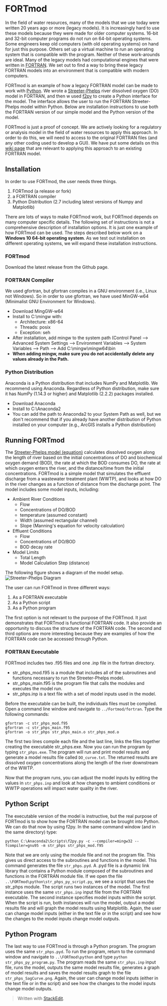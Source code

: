 # FORTmod
In the field of water resources, many of the models that we use today were written 20 years ago or more (legacy models). It is increasingly hard to use these models because they were made for older computer systems. 16-bit and 32-bit computer programs do not run on 64-bit operating systems. Some engineers keep old computers (with old operating systems) on hand for just this purpose. Others set up a virtual machine to run an operating system that is compatible with the program. Neither of these work-arounds are ideal. Many of the legacy models had computational engines that were written in [FORTRAN](https://en.wikipedia.org/wiki/Fortran). We set out to find a way to bring these legacy FORTRAN models into an environment that is compatible with modern computers.  

FORTmod is an example of how a legacy FORTRAN model can be made to work with [Python](https://en.wikipedia.org/wiki/Python_(programming_language)). We wrote a [Streeter-Phelps](https://en.wikipedia.org/wiki/Streeter%E2%80%93Phelps_equation) river dissolved oxygen (DO) model in FORTRAN, and then w used [f2py](https://www.numpy.org/devdocs/user/c-info.python-as-glue.html#f2py) to create a Python interface for the model. The interface allows the user to run the FORTRAN Streeter-Phelps model within Python. Below are installation instructions to use both the FORTRAN version of our simple model and the Python version of the model.

FORTmod is just a proof of concept. We are actively looking for a regulatory or analysis model in the field of water resources to apply this approach. In order to do this, we will need to access to the original FORTRAN files (and any other coding used to develop a GUI). We have put some details on this [wiki page](link) that are relevant to applying this approach to an existing FORTRAN model.

## Installation
In order to use FORTmod, the user needs three things.
 1. FORTmod (a release or fork)
 2. a FORTRAN compiler
 3. Python Distribution (2.7 including latest versions of Numpy and Matplotlib)

There are lots of ways to make FORTmod work, but FORTmod depends on many computer specific details. The following set of instructions is not a comprehensive description of installation options. It is just one example of how FORTmod can be used. The steps described below work on a **Windows 10 64-bit operating system**. As we test out installation on different operating systems, we will expand these installation instructions. 

### FORTmod
Download the latest release from the Github page.

### FORTRAN Compiler
We used gfortran, but gfortran compiles in a GNU environment (i.e., Linux not Windows). So in order to use gfortran, we have used MinGW-w64 (Minimalist GNU Environment for Windows).
 - Download MingGW-w64
 - Install to C:\mingw with:
	 -  Architecture: x86-64
	 - Threads: posix
	 - Exception: seh
 - After installation, add mingw to the system path (Control Panel --> Advanced System Settings --> Environment Variables --> System Variables --> Path --> Add C:\mingw\mingw64\bin
 - **When adding mingw, make sure you do not accidentally delete any values already in the Path.**

### Python Distribution

Anaconda is a Python distribution that includes NumPy and Matplotlib. We recommend using Anaconda. Regardless of Python distribution, make sure it has NumPy (1.14.3 or higher) and Matplotlib (2.2.2) packages installed.

 - Download Anaconda
 - Install to C:\Anaconda2
 - You can add the path to Anaconda2 to your System Path as well, but we don't recommend that if you already have another distribution of Python installed on your computer (e.g., ArcGIS installs a Python distribution)
## Running FORTmod
The [Streeter-Phelps model (equation)](https://en.wikipedia.org/wiki/Streeter%E2%80%93Phelps_equation) calculates dissolved oxygen along the length of river based on the initial concentrations of DO and biochemical oxygen demand (BOD), the rate at which the BOD consumes DO, the rate at which oxygen enters the river, and the distance/time from the initial concentrations. FORTmod is a simple model that simulates the effluent discharge from a wastewater treatment plant (WWTP), and looks at how DO in the river changes as a function of distance from the discharge point. The model includes some model inputs, including:
 - Ambient River Conditions
	 - Flow
	 - Concentrations of DO/BOD
	 - temperature (assumed constant)
	 - Width (assumed rectangular channel)
	 - Slope (Manning's equation for velocity calculation)  
 - Effluent Conditions
	 - Flow
	 - Concentrations of DO/BOD
	 - BOD decay rate
 - Model Limits
	 - Total Length
	 - Model Calculation Step (distance)

The following figure shows a diagram of the model setup.
![Streeter-Phelps Diagram](https://1drv.ms/u/s!AkzKzpQT4t9wgY0pe6RJSFt3li4V_Q)

The user can run FORTmod in three different ways:
 1. As a FORTRAN executable
 2. As a Python script
 3. As a Python program

The first option is not relevant to the purpose of the FORTmod. It just demonstrates that FORTmod is functional FORTRAN code. It also provide an opportunity to discuss the structure of the FORTRAN code. The second and third options are more interesting because they are examples of how the FORTRAN code can be accessed through Python.

### FORTRAN Executable
FORTmod includes two .f95 files and one .inp file in the fortran directory. 

 - str_phps_mod.f95 is a module that includes all of the subroutines and functions necessary to run the Streeter-Phelps model. 
 - str_phps_main.f95 is the program file that calls the modules and executes the model run. 
 - str_phps.inp is a text file with a set of model inputs used in the model.

Before the executable can be built, the individuals files must be compiled. Open a command line window and navigate to `../Fortmod/fortran`. Type the following commands:

    gfortran -c str_phps_mod.f95 
    gfortran -c str_phps_main.f95
    gfortran -o str_phps str_phps_main.o str_phps_mod.o

 The first two lines compile each file and the last line, links the files together creating the executable str_phps.exe. Now you can run the program by typing `str_phps.exe`. The program will run and print model results and generate a model results file called `DO_curve.txt`.  The returned results are dissolved oxygen concentrations along the length of the river downstream of the WWTP. 
 
Now that the program runs, you can adjust the model inputs by editing the values in `str_phps.inp` and look at how changes to ambient conditions or WWTP operations will impact water quality in the river. 

## Python Script
The executable version of the model is instructive, but the real purpose of FORTmod is to show how the FORTRAN model can be brought into Python. We can do that now by using f2py. In the same command window (and in the same directory) type:

    python C:\Anaconda2\Scripts\f2py.py -c --compiler=mingw32 --fcompiler=gnu95 -m str_phps str_phps_mod.f95
Note that we are only using the module file and not the program file. This gives us direct access to the subroutines and functions in the model. This command generates the file `str_phps.pyd`. A .pyd file is a dynamic link library that contains a Python module  composed of the subroutines and functions in the FORTRAN module file. 
If we open the file `..\FORTmod\python\str_phps_py_script.py`, we see a script that uses the str_phps module. The script runs two instances of the model. The first instance uses the same `str_phps.inp` input file from the FORTRAN executable. The second instance  specifies model inputs within the script. When the script is run, both instances will run the model, output a model results file and will graph the model results using Matplotlib. 
Again, the user can change model inputs (either in the text file or in the script) and see how the changes to the model inputs change model outputs. 

## Python Program
The last way to use FORTmod is through a Python program. The program uses the same `str_phps.pyd`.  To run the program, return to the command window and navigate to `..\FORTmod\python` and type `python str_phps_py_program.py`. The program reads the same `str_phps.inp` input file, runs the model, outputs the same model results file, generates a graph of model results and saves the model results graph to the file `str_phps_SagCurve.png`.
Again, the user can change model inputs (either in the text file or in the script) and see how the changes to the model inputs change model outputs. 

> Written with [StackEdit](https://stackedit.io/).